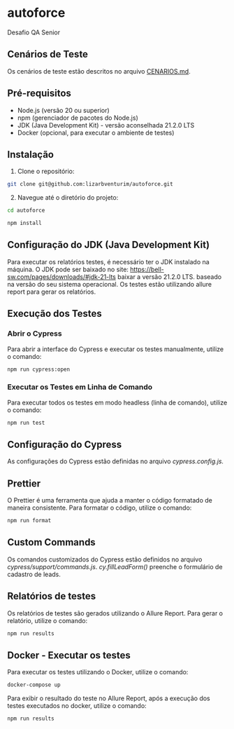 # autoforce

Desafio QA Senior

## Cenários de Teste

Os cenários de teste estão descritos no arquivo [CENARIOS.md](CENARIOS.md).

## Pré-requisitos

- Node.js (versão 20 ou superior)
- npm (gerenciador de pacotes do Node.js)
- JDK (Java Development Kit) - versão aconselhada 21.2.0 LTS
- Docker (opcional, para executar o ambiente de testes)

## Instalação

1. Clone o repositório:

```sh
git clone git@github.com:lizarbventurim/autoforce.git

```

2. Navegue até o diretório do projeto:

```sh
cd autoforce
```

```sh
npm install
```

## Configuração do JDK (Java Development Kit)

Para executar os relatórios testes, é necessário ter o JDK instalado na máquina. O JDK pode ser baixado no site: https://bell-sw.com/pages/downloads/#jdk-21-lts baixar a versão 21.2.0 LTS. baseado na versão do seu sistema operacional.
Os testes estão utilizando allure report para gerar os relatórios.

## Execução dos Testes

### Abrir o Cypress

Para abrir a interface do Cypress e executar os testes manualmente, utilize o comando:

```sh
npm run cypress:open
```

### Executar os Testes em Linha de Comando

Para executar todos os testes em modo headless (linha de comando), utilize o comando:

```sh
npm run test
```

## Configuração do Cypress

As configurações do Cypress estão definidas no arquivo _cypress.config.js._

## Prettier

O Prettier é uma ferramenta que ajuda a manter o código formatado de maneira consistente. Para formatar o código, utilize o comando:

```sh
npm run format
```

## Custom Commands

Os comandos customizados do Cypress estão definidos no arquivo _cypress/support/commands.js_.
_cy.fillLeadForm()_ preenche o formulário de cadastro de leads.

## Relatórios de testes

Os relatórios de testes são gerados utilizando o Allure Report. Para gerar o relatório, utilize o comando:

```sh
npm run results
```

## Docker - Executar os testes

Para executar os testes utilizando o Docker, utilize o comando:

```sh
docker-compose up
```

Para exibir o resultado do teste no Allure Report, após a execução dos testes executados no docker, utilize o comando:

```sh
npm run results
```

